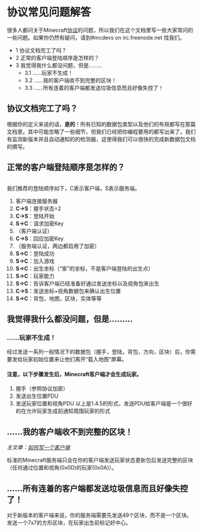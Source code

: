 # 协议常见问题解答

很多人都问关于Minecraft[协议](http://cthuwork.github.io/minecraft-protocol/)的问题，所以我们在这个文档里写一些大家常问的一些问题。如果你仍然有疑问，请到#mcdevs on irc.freenode.net 找我们。

* 1 协议文档完工了吗？
* 2 正常的客户端登陆顺序是怎样的？
* 3 我觉得我什么都没问题，但是………
  * 3.1 ……玩家不生成！
  * 3.2 ……我的客户端收不到完整的区块！
  * 3.3 ……所有连着的客户端都发送垃圾信息而且好像失控了！

## 协议文档完工了吗？
根据你的定义来说的话，**是的**！所有已知的数据包类型以及他们的布局都写在那篇文档里。其中可能忽略了一些细节，但我们已经把你编程要用的都写出来了。我们有监测新版本并且自动通知的的检测器，这使得我们可以很快的完成新数据包文档的撰写。

## 正常的客户端登陆顺序是怎样的？
```这里的信息并非最新的
```
我们推荐的登陆顺序如下，C表示客户端，S表示服务端。

 1. 客户端连接服务器
 2. **C->S**：握手状态=2
 3. **C->S**：登陆开始
 4. **S->C**：请求加密Key
 5. （客户端认证）
 6. **C->S**：回应加密Key
 7. （服务端认证，两边都启用了加密）
 8. **S->C**：登陆成功
 9. **S->C**：加入游戏
 10. **S->C**：出生坐标（“家”的坐标，不是客户端登陆的出生点）
 11. **S->C**：玩家能力
 12. **S->C**：告诉客户端已经准备好通过发送坐标以及视角包来出生
 13. **C->S**：发送坐标+视角数据包来确认出生位置
 14. **S->C**：背包，地图，区块，实体等等

## 我觉得我什么都没问题，但是………

### ……玩家不生成！
经过发送一系列一般情况下的数据包（握手，登陆，背包，方向，区块）后，你需要发给玩家初始位置来让他们离开“载入地图”屏幕。

#### 注意，以下步骤发生后，Minecraft客户端才会生成玩家。

 1. 握手（参照协议加密）
 2. 发送出生位置PDU
 3. 发送玩家位置和视角PDU
以上是1.4.5的形式，发送PDU给客户端是一个很好的在允许玩家生成前通知周围玩家的形式 

## ……我的客户端收不到完整的区块！
*主文章：[如何写一个客户端](http://wiki.vg/How_to_Write_a_Client)*

标准的Minecraft服务端只会在你的客户端发送玩家状态更新包后发送完整的区块（任何通过位置和视角(0x0D)的玩家(0x0A)）。

## ……所有连着的客户端都发送垃圾信息而且好像失控了！
对于新版本的客户端来说，你的服务端需要先发送49个区块，而不是一个区块。发送一个7x7的方形区块，在玩家出生前标记好中心。

